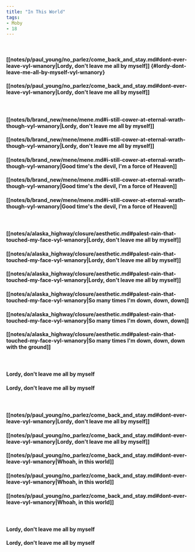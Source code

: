 ```yaml
---
title: "In This World"
tags:
- Moby
- 18
---
```

&nbsp;
#### [[notes/p/paul_young/no_parlez/come_back_and_stay.md#dont-ever-leave-vyl-wnanory|Lordy, don't leave me all by myself]] {#lordy-dont-leave-me-all-by-myself-vyl-wnanory}
#### [[notes/p/paul_young/no_parlez/come_back_and_stay.md#dont-ever-leave-vyl-wnanory|Lordy, don't leave me all by myself]]
&nbsp;
#### [[notes/b/brand_new/mene/mene.md#i-still-cower-at-eternal-wrath-though-vyl-wnanory|Lordy, don't leave me all by myself]]
#### [[notes/b/brand_new/mene/mene.md#i-still-cower-at-eternal-wrath-though-vyl-wnanory|Lordy, don't leave me all by myself]]
#### [[notes/b/brand_new/mene/mene.md#i-still-cower-at-eternal-wrath-though-vyl-wnanory|Good time's the devil, I'm a force of Heaven]]
#### [[notes/b/brand_new/mene/mene.md#i-still-cower-at-eternal-wrath-though-vyl-wnanory|Good time's the devil, I'm a force of Heaven]]
#### [[notes/b/brand_new/mene/mene.md#i-still-cower-at-eternal-wrath-though-vyl-wnanory|Good time's the devil, I'm a force of Heaven]]
&nbsp;
#### [[notes/a/alaska_highway/closure/aesthetic.md#palest-rain-that-touched-my-face-vyl-wnanory|Lordy, don't leave me all by myself]]
#### [[notes/a/alaska_highway/closure/aesthetic.md#palest-rain-that-touched-my-face-vyl-wnanory|Lordy, don't leave me all by myself]]
#### [[notes/a/alaska_highway/closure/aesthetic.md#palest-rain-that-touched-my-face-vyl-wnanory|Lordy, don't leave me all by myself]]
#### [[notes/a/alaska_highway/closure/aesthetic.md#palest-rain-that-touched-my-face-vyl-wnanory|So many times I'm down, down, down]]
#### [[notes/a/alaska_highway/closure/aesthetic.md#palest-rain-that-touched-my-face-vyl-wnanory|So many times I'm down, down, down]]
#### [[notes/a/alaska_highway/closure/aesthetic.md#palest-rain-that-touched-my-face-vyl-wnanory|So many times I'm down, down, down with the ground]]
&nbsp;
#### Lordy, don't leave me all by myself
#### Lordy, don't leave me all by myself
&nbsp;
#### [[notes/p/paul_young/no_parlez/come_back_and_stay.md#dont-ever-leave-vyl-wnanory|Lordy, don't leave me all by myself]]
#### [[notes/p/paul_young/no_parlez/come_back_and_stay.md#dont-ever-leave-vyl-wnanory|Lordy, don't leave me all by myself]]
#### [[notes/p/paul_young/no_parlez/come_back_and_stay.md#dont-ever-leave-vyl-wnanory|Whoah, in this world]]
#### [[notes/p/paul_young/no_parlez/come_back_and_stay.md#dont-ever-leave-vyl-wnanory|Whoah, in this world]]
#### [[notes/p/paul_young/no_parlez/come_back_and_stay.md#dont-ever-leave-vyl-wnanory|Whoah, in this world]]
&nbsp;
#### Lordy, don't leave me all by myself
#### Lordy, don't leave me all by myself

